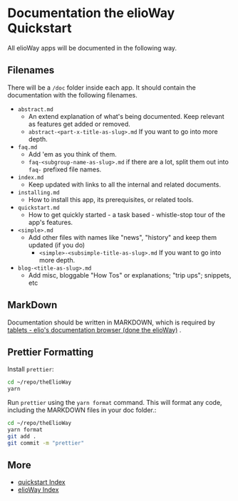 # Documentation the elioWay Quickstart
All elioWay apps will be documented in the following way.
## Filenames
There will be a `/doc` folder inside each app. It should contain the documentation with the following filenames.
- `abstract.md`
  - An extend explanation of what's being documented. Keep relevant as features get added or removed.
  - `abstract-<part-x-title-as-slug>.md` If you want to go into more depth.
- `faq.md`
  - Add 'em as you think of them.
  - `faq-<subgroup-name-as-slug>.md` if there are a lot, split them out into `faq-` prefixed file names.
- `index.md`
  - Keep updated with links to all the internal and related documents.
- `installing.md`
  - How to install this app, its prerequisites, or related tools.
- `quickstart.md`
  - How to get quickly started - a task based - whistle-stop tour of the app's features.
- `<simple>.md`
  - Add other files with names like "news", "history" and keep them updated (if you do)
    - `<simple>-<subsimple-title-as-slug>.md` If you want to go into more depth.
- `blog-<title-as-slug>.md`
  - Add misc, bloggable "How Tos" or explanations; "trip ups"; snippets, etc
## MarkDown
Documentation should be written in MARKDOWN, which is required by [tablets - elio's documentation browser (done the elioWay)](https://gitlab.com/eliosin/tablets) .
## Prettier Formatting
Install `prettier`:
```bash
cd ~/repo/theElioWay
yarn
```
Run `prettier` using the `yarn format` command. This will format any code, including the MARKDOWN files in your doc folder.:
```bash
cd ~/repo/theElioWay
yarn format
git add .
git commit -m "prettier"
```
## More
- [quickstart Index](quickstart.md)
- [elioWay Index](index.md)
